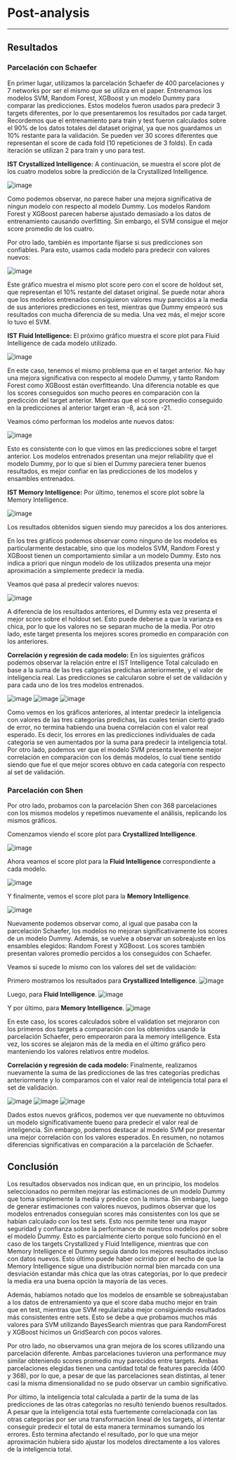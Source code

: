 # Post-analysis
--------------

## Resultados

### Parcelación con Schaefer
En primer lugar, utilizamos la parcelación Schaefer de 400 parcelaciones y 7 networks por ser el mismo que se utiliza en el paper. Entrenamos los modelos SVM, Random Forest, XGBoost y un modelo Dummy para comparar las predicciones. Estos modelos fueron usados para predecir 3 targets diferentes, por lo que presentaremos los resultados por cada target. Recordemos que el entrenamiento para train y test fueron calculados sobre el 90% de los datos totales del dataset original, ya que nos guardamos un 10% restante para la validación. Se pueden ver 30 scores diferentes que representan el score de cada fold (10 repeticiones de 3 folds). En cada iteración se utilizan 2 para train y uno para test.

**IST Crystallized Intelligence:**
A continuación, se muestra el score plot de los cuatro modelos sobre la predicción de la Crystallized Intelligence. 

![image](../src/img/Schaefer_IST_crystallized.png)

Como podemos observar, no parece haber una mejora significativa de ningun modelo con respecto al modelo Dummy. Los modelos Random Forest y XGBoost parecen haberse ajustado demasiado a los datos de entrenamiento causando overfitting. Sin embargo, el SVM consigue el mejor score promedio de los cuatro. 

Por otro lado, también es importante fijarse si sus predicciones son confiables. Para esto, usamos cada modelo para predecir con valores nuevos:

![image](../src/img/Schaefer_IST_crystallized_holdout.png)

Este gráfico muestra el mismo plot score pero con el score de holdout set, que representan el 10% restante del dataset original. Se puede notar ahora que los modelos entrenados consiguieron valores muy parecidos a la media de sus anteriores predicciones en test, mientras que Dummy empeoró sus resultados con mucha diferencia de su media. Una vez más, el mejor score lo tuvo el SVM.


**IST Fluid Intelligence:**
El próximo gráfico muestra el score plot para Fluid Intelligence de cada modelo utilizado. 

![image](../src/img/Schaefer_IST_fluid.png)

En este caso, tenemos el mismo problema que en el target anterior. No hay una mejora significativa con respecto al modelo Dummy, y tanto Random Forest como XGBoost están overfitteando. Una diferencia notable es que los scores conseguidos son mucho peores en comparación con la predicción del target anterior. Mientras que el score promedio conseguido en la predicciones al anterior target eran -8, acá son -21. 

Veamos cómo performan los modelos ante nuevos datos:

![image](../src/img/Schaefer_IST_fluid_holdout.png)

Esto es consistente con lo que vimos en las predicciones sobre el target anterior. Los modelos entrenados presentan una mejor reliability que el modelo Dummy, por lo que si bien el Dummy pareciera tener buenos resultados, es mejor confiar en las predicciones de los modelos y ensambles entrenados. 

**IST Memory Intelligence:**
Por último, tenemos el score plot sobre la Memory Intelligence.

![image](../src/img/Schaefer_IST_memory.png)

Los resultados obtenidos siguen siendo muy parecidos a los dos anteriores. 

En los tres gráficos podemos observar como ninguno de los modelos es particularmente destacable, sino que los modelos SVM, Random Forest y XGBoost tienen un comportamiento similar a un modelo Dummy. Esto nos indica a priori que ningun modelo de los utilizados presenta una mejor aproximación a simplemente predecir la media. 

Veamos qué pasa al predecir valores nuevos:

![image](../src/img/Schaefer_IST_memory_holdout.png)

A diferencia de los resultados anteriores, el Dummy esta vez presenta el mejor score sobre el holdout set. Esto puede deberse a que la varianza es chica, por lo que los valores no se separan mucho de la media. Por otro lado, este target presenta los mejores scores promedio en comparación con los anteriores.


**Correlación y regresión de cada modelo:**
En los siguientes gráficos podemos observar la relación entre el IST Intelligence Total calculado en base a la suma de las tres catgorías predichas anteriormente, y el valor de inteligencia real. Las predicciones se calcularon sobre el set de validación y para cada uno de los tres modelos entrenados. 

![image](../src/svg/Schaefer/IST_total_vs_SVM_pred.svg)
![image](../src/svg/Schaefer/IST_total_vs_RF_pred.svg)
![image](../src/svg/Schaefer/IST_total_vs_XGBoost_pred.svg)

Como vemos en los gráficos anteriores, al intentar predecir la inteligencia con valores de las tres categorías predichas, las cuales tenian cierto grado de error, no termina habiendo una buena correlación con el valor real esperado. Es decir, los errores en las predicciones individuales de cada categoria se ven aumentados por la suma para predecir la inteligencia total. Por otro lado, podemos ver que el modelo SVM presenta levemente mejor correlación en comparación con los demás modelos, lo cual tiene sentido siendo que fue el que mejor scores obtuvo en cada categoría con respecto al set de validación.

### Parcelación con Shen
Por otro lado, probamos con la parcelación Shen con 368 parcelaciones con los mismos modelos y repetimos nuevamente el análisis, replicando los mismos gráficos.

Comenzamos viendo el score plot para **Crystallized Intelligence**.

![image](../src/img/Shen_IST_crystallised.png)

Ahora veamos el score plot para la **Fluid Intelligence** correspondiente a cada modelo.

![image](../src/img/Shen_IST_fluid.png)

Y finalmente, vemos el score plot para la **Memory Intelligence**.

![image](../src/img/Shen_IST_memory.png)

Nuevamente podemos observar como, al igual que pasaba con la parcelación Schaefer, los modelos no mejoran significativamente los scores de un modelo Dummy. Además, se vuelve a observar un sobreajuste en los ensambles elegidos: Random Forest y XGBoost. Los scores también presentan valores promedio percidos a los conseguidos con Schaefer.

Veamos si sucede lo mismo con los valores del set de validación:

Primero mostramos los resultados para **Crystallized Intelligence**.
![image](../src/img/Shen_IST_crystallized_holdout.png)

Luego, para **Fluid Intelligence**.
![image](../src/img/Shen_IST_fluid_holdout.png)

Y por último, para **Memory Intelligence**.
![image](../src/img/Shen_IST_memory_holdout.png)

En este caso, los scores calculados sobre el validation set mejoraron con los primeros dos targets a comparación con los obtenidos usando la parcelación Schaefer, pero empeoraron para la memory intelligence. Esta vez, los scores se alejaron más de la media en el último gráfico pero manteniendo los valores relativos entre modelos.


**Correlación y regresión de cada modelo:**
Finalmente, realizamos nuevamente la suma de las predicciones de las tres categorías predichas anteriormente y lo comparamos con el valor real de inteligencia total para el set de validación.

![image](../src/svg/Shen/IST_total_vs_SVM_pred.svg)
![image](../src/svg/Shen/IST_total_vs_RF_pred.svg)
![image](../src/svg/Shen/IST_total_vs_XGBoost_pred.svg)

Dados estos nuevos gráficos, podemos ver que nuevamente no obtuvimos un modelo significativamente bueno para predecir el valor real de inteligencia. Sin embargo, podemos destacar al modelo SVM por presentar una mejor correlación con los valores esperados. En resumen, no notamos diferencias significativas en comparación a la parcelación de Schaefer.


## Conclusión

Los resultados observados nos indican que, en un principio, los modelos seleccionados no permiten mejorar las estimaciones de un modelo Dummy que toma simplemente la media y predice con la misma. Sin embargo, luego de generar estimaciones con valores nuevos, pudimos observar que los modelos entrenados conseguían scores más consistentes con los que se habían calculado con los test sets. Esto nos permite tener una mayor seguridad y confianza sobre la performance de nuestros modelos por sobre el modelo Dummy. Esto es parcialmente cierto porque solo funcionó en el caso de los targets Crystallized y Fluid Intelligence, mientras que con Memory Intelligence el Dummy seguía dando los mejores resultados incluso con datos nuevos. Esto último puede haber ocirrido por el hecho de que la Memory Intelligence sigue una distribución normal bien marcada con una desviación estandar más chica que las otras categorías, por lo que predecir la media era una buena opción la mayoría de las veces. 

Además, habíamos notado que los modelos de ensamble se sobreajustaban a los datos de entrenamiento ya que el score daba mucho mejor en train que en test, mientras que SVM regularizaba mejor consiguiendo resultados más consistentes entre sets. Esto se debe a que probamos muchos más valores para SVM utilizando BayesSearch mientras que para RandomForest y XGBoost hicimos un GridSearch con pocos valores.

Por otro lado, no observamos una gran mejora de los scores utilizando una parcelación diferente. Ambas parcelaciones tuvieron una performance muy similar obteniendo scores promedio muy parecidos entre targets. Ambas parcelaciones elegidas tienen una cantidad total de features parecida (400 y 368), por lo que, a pesar de que las parcelaciones sean distintas, al tener casi la misma dimensionalidad no se pudo observar un cambio significativo.

Por último, la inteligencia total calculada a partir de la suma de las predicciones de las otras categorías no resultó teniendo buenos resultados. A pesar que la inteligencia total esta fuertemente correlacionada con las otras categorias por ser una transformación lineal de los targets, al intentar conseguir predecir el total de esta manera terminamos sumando los errores. Esto termina afectando el resultado, por lo que una mejor aproximación hubiera sido ajustar los modelos directamente a los valores de la inteligencia total.

